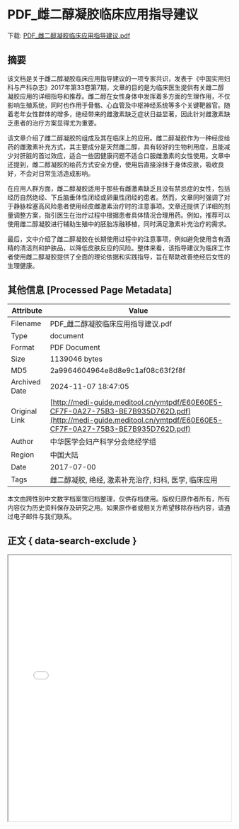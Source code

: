# PDF_雌二醇凝胶临床应用指导建议

<!-- tcd_download_link -->
下载: [PDF_雌二醇凝胶临床应用指导建议.pdf](PDF_雌二醇凝胶临床应用指导建议.pdf)
<!-- tcd_download_link_end -->

## 摘要

<!-- tcd_abstract -->
该文档是关于雌二醇凝胶临床应用指导建议的一项专家共识，发表于《中国实用妇科与产科杂志》2017年第33卷第7期，文章的目的是为临床医生提供有关雌二醇凝胶应用的详细指导和推荐。雌二醇在女性身体中发挥着多方面的生理作用，不仅影响生殖系统，同时也作用于骨骼、心血管及中枢神经系统等多个关键靶器官。随着老年女性群体的增多，绝经带来的雌激素缺乏症状日益显著，因此针对雌激素缺乏患者的治疗方案显得尤为重要。 

该文章介绍了雌二醇凝胶的组成及其在临床上的应用。雌二醇凝胶作为一种经皮给药的雌激素补充方式，其主要成分是天然雌二醇，具有较好的生物利用度，且能减少对肝脏的首过效应，适合一些因健康问题不适合口服雌激素的女性使用。文章中还提到，雌二醇凝胶的给药方式安全方便，使用后直接涂抹于身体皮肤，吸收良好，不会对日常生活造成影响。 

在应用人群方面，雌二醇凝胶适用于那些有雌激素缺乏且没有禁忌症的女性，包括经历自然绝经、下丘脑垂体性闭经或卵巢性闭经的患者。然而，文章同时强调了对于静脉栓塞高风险患者使用经皮雌激素治疗时的注意事项。文章还提供了详细的剂量调整方案，指引医生在治疗过程中根据患者具体情况合理用药。例如，推荐可以使用雌二醇凝胶进行辅助生殖中的胚胎冻融移植，同时满足激素补充治疗的需求。

最后，文中介绍了雌二醇凝胶在长期使用过程中的注意事项，例如避免使用含有酒精的清洁剂和护肤品，以降低皮肤反应的风险。整体来看，该指导建议为临床工作者使用雌二醇凝胶提供了全面的理论依据和实践指导，旨在帮助改善绝经后女性的生理健康。

<!-- tcd_abstract_end -->

## 其他信息 [Processed Page Metadata]

| Attribute       | Value                                  |
|-----------------|----------------------------------------|
| Filename        | PDF_雌二醇凝胶临床应用指导建议.pdf                             |
| Type            | document                                 |
| Format          | PDF Document                               |
| Size            | 1139046 bytes                           |
| MD5             | 2a9964604964e8d8e9c1af08c63f2f8f                                  |
| Archived Date   | 2024-11-07 18:47:05                             |
| Original Link   | [http://medi-guide.meditool.cn/ymtpdf/E60E60E5-CF7F-0A27-75B3-BE7B935D762D.pdf](http://medi-guide.meditool.cn/ymtpdf/E60E60E5-CF7F-0A27-75B3-BE7B935D762D.pdf)                         |
| Author          | 中华医学会妇产科学分会绝经学组                               |
| Region          | 中国大陆                               |
| Date            | 2017-07-00                                 |
| Tags            | 雌二醇凝胶, 绝经, 激素补充治疗, 妇科, 医学, 临床应用                                 |

本文由跨性别中文数字档案馆归档整理，仅供存档使用。版权归原作者所有，所有内容仅为历史资料保存及研究之用。如果原作者或相关方希望移除存档内容，请通过电子邮件与我们联系。

## 正文 { data-search-exclude }

<!-- tcd_main_text -->
<iframe src="../PDF_雌二醇凝胶临床应用指导建议.pdf" width="100%" height="600px">
    <p>无法显示PDF，请下载查看。</p>
</iframe>
<!-- tcd_main_text_end -->

